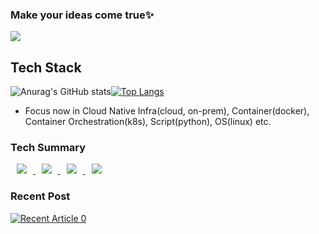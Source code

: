### Make your ideas come true✨

<a href="https://github.com/hayleyshim"><img src="https://hits.seeyoufarm.com/api/count/incr/badge.svg?url=https%3A%2F%2Fgithub.com%2FAlpoxDev"/></a>                        

## Tech Stack
![Anurag's GitHub stats](https://github-readme-stats.vercel.app/api?username=Hayleyshim&show_icons=true&theme=Gradient)[![Top Langs](https://github-readme-stats.vercel.app/api/top-langs/?username=hayleyshim&layout=compact)](https://github.com/anuraghazra/github-readme-stats)

- Focus now in Cloud Native Infra(cloud, on-prem), Container(docker), Container Orchestration(k8s), Script(python), OS(linux) etc. 

### Tech Summary
<a href="https://medium.com/techblog-hayleyshim">
    <img 
        src="https://img.shields.io/static/v1?label=&message=Medium(active)&color=white"
        style="height : auto; margin-left : 10px; margin-right : 10px;"/>
</a> 

<a href="https://hayleyshim.github.io/">
    <img 
        src="http://img.shields.io/badge/-Github%20Blog(inactive)-655ced?style=flat&logo=github&link=https://alpox.kr"
        style="height : auto; margin-left : 10px; margin-right : 10px;"/>
</a> 

<a href="https://gettingconnected.tistory.com/">
    <img 
        src="https://img.shields.io/static/v1?label=&message=Tistory(inactive)&color=orange"
        style="height : auto; margin-left : 10px; margin-right : 10px;"/>
</a> 

<a href="https://www.facebook.com/yhshim17">
    <img 
        src="https://img.shields.io/badge/facebook-1877f2?style=flat-square&logo=facebook&logoColor=white&link=https://www.facebook.com/yhshim17"
        style="height : auto; margin-left : 10px; margin-right : 10px;"/>
</a> 


### Recent Post
<a target="_blank" href="https://github-readme-medium-recent-article.vercel.app/medium/@hayleyshim/0"><img src="https://github-readme-medium-recent-article.vercel.app/medium/@hayleyshim/1" alt="Recent Article 0"> 

